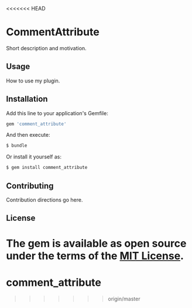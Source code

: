 <<<<<<< HEAD
# CommentAttribute
Short description and motivation.

## Usage
How to use my plugin.

## Installation
Add this line to your application's Gemfile:

```ruby
gem 'comment_attribute'
```

And then execute:
```bash
$ bundle
```

Or install it yourself as:
```bash
$ gem install comment_attribute
```

## Contributing
Contribution directions go here.

## License
The gem is available as open source under the terms of the [MIT License](http://opensource.org/licenses/MIT).
=======
# comment_attribute
>>>>>>> origin/master
